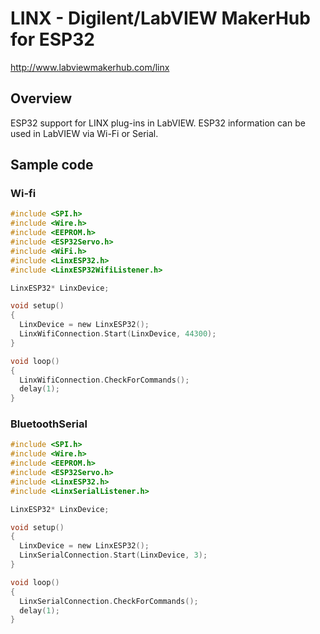 # LINX - Digilent/LabVIEW MakerHub for ESP32

http://www.labviewmakerhub.com/linx

## Overview

ESP32 support for LINX plug-ins in LabVIEW.
ESP32 information can be used in LabVIEW via Wi-Fi or Serial.

## Sample code

### Wi-fi
```c
#include <SPI.h>
#include <Wire.h>
#include <EEPROM.h>
#include <ESP32Servo.h>
#include <WiFi.h>
#include <LinxESP32.h>
#include <LinxESP32WifiListener.h>

LinxESP32* LinxDevice;

void setup()
{
  LinxDevice = new LinxESP32();
  LinxWifiConnection.Start(LinxDevice, 44300);
}

void loop()
{
  LinxWifiConnection.CheckForCommands();
  delay(1);
}
```

### BluetoothSerial
```c
#include <SPI.h>
#include <Wire.h>
#include <EEPROM.h>
#include <ESP32Servo.h>
#include <LinxESP32.h>
#include <LinxSerialListener.h>

LinxESP32* LinxDevice;

void setup()
{
  LinxDevice = new LinxESP32();
  LinxSerialConnection.Start(LinxDevice, 3);
}

void loop()
{
  LinxSerialConnection.CheckForCommands();
  delay(1);
}
```
